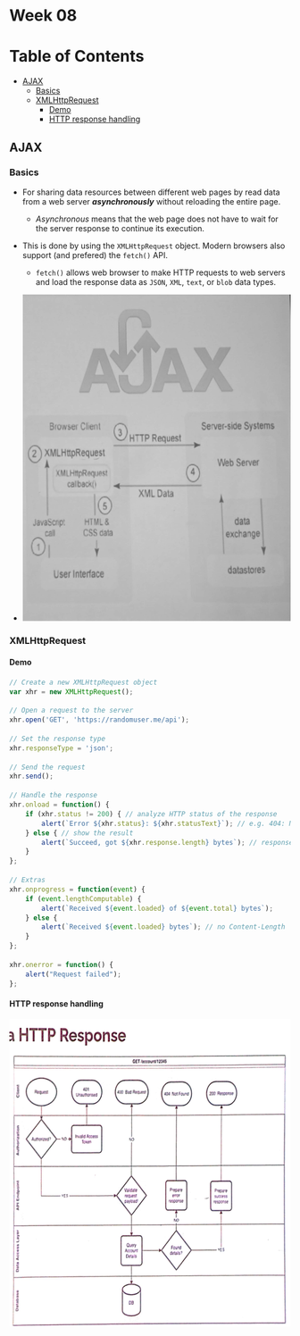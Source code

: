 # Week 08

# Table of Contents
- [AJAX](#ajax)
	- [Basics](#basics)
	- [XMLHttpRequest](#xmlhttprequest)
		- [Demo](#demo)
		- [HTTP response handling](#http-response-handling)


## AJAX

### Basics

- For sharing data resources between different web pages by read data from a web server _**asynchronously**_ without reloading the entire page.
	- _Asynchronous_ means that the web page does not have to wait for the server response to continue its execution.

- This is done by using the `XMLHttpRequest` object. Modern browsers also support (and prefered) the `fetch()` API.
	- `fetch()` allows web browser to make HTTP requests to web servers and load the response data as `JSON`, `XML`, `text`, or `blob` data types.
- ![AJAX](../doc/AjaxGraph_1.jpg)

### XMLHttpRequest

#### Demo

```js
// Create a new XMLHttpRequest object
var xhr = new XMLHttpRequest();

// Open a request to the server
xhr.open('GET', 'https://randomuser.me/api');

// Set the response type
xhr.responseType = 'json';

// Send the request
xhr.send();

// Handle the response
xhr.onload = function() {
	if (xhr.status != 200) { // analyze HTTP status of the response
		alert(`Error ${xhr.status}: ${xhr.statusText}`); // e.g. 404: Not Found
	} else { // show the result
		alert(`Succeed, got ${xhr.response.length} bytes`); // response is the server
	}
};

// Extras
xhr.onprogress = function(event) {
	if (event.lengthComputable) {
		alert(`Received ${event.loaded} of ${event.total} bytes`);
	} else {
		alert(`Received ${event.loaded} bytes`); // no Content-Length
	}
};

xhr.onerror = function() {
	alert("Request failed");
};
```

#### HTTP response handling

![HTTP response](../doc/AjaxGraph_2.jpg)
